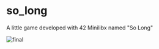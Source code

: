 # so_long
A little game developed with 42 Minilibx named "So Long"

![final](https://user-images.githubusercontent.com/110631286/229544306-5e89cd18-f870-4e08-afdc-84fbf5319fdd.gif)
